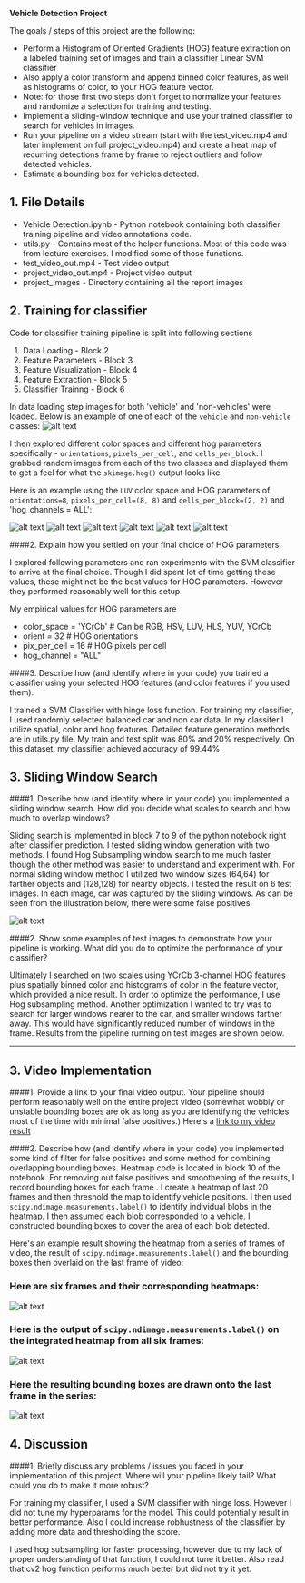 **Vehicle Detection Project**

The goals / steps of this project are the following:

* Perform a Histogram of Oriented Gradients (HOG) feature extraction on a labeled training set of images and train a classifier Linear SVM classifier
* Also apply a color transform and append binned color features, as well as histograms of color, to your HOG feature vector.
* Note: for those first two steps don't forget to normalize your features and randomize a selection for training and testing.
* Implement a sliding-window technique and use your trained classifier to search for vehicles in images.
* Run your pipeline on a video stream (start with the test_video.mp4 and later implement on full project_video.mp4) and create a heat map of recurring detections frame by frame to reject outliers and follow detected vehicles.
* Estimate a bounding box for vehicles detected.

[//]: # (Image References)
[image1]: ./project_images/car_not_car.png
[image21]: ./project_images/HOG_example1.png
[image22]: ./project_images/HOG_example2.png
[image23]: ./project_images/HOG_example3.png
[image24]: ./project_images/HOG_example4.png
[image25]: ./project_images/HOG_example5.png
[image26]: ./project_images/HOG_example6.png

[image3]: ./project_images/sliding_window.png
[image4]: ./examples/sliding_window.jpg
[image5]: ./project_images/bboxes_and_heat.png
[image6]: ./project_images/labels_map.png
[image7]: ./project_images/output_bboxes.png
[video1]: ./project_video.mp4

## 1. File Details
* Vehicle Detection.ipynb - Python notebook containing both classifier training pipeline and video annotations code.
* utils.py - Contains most of the helper functions. Most of this code was from lecture exercises. I modified some of those functions.
* test_video_out.mp4 - Test video output
* project_video_out.mp4 - Project video output
* project_images - Directory containing all the report images

## 2. Training for classifier

Code for classifier training pipeline is split into following sections

1. Data Loading - Block 2
2. Feature Parameters - Block 3
3. Feature Visualization - Block 4
4. Feature Extraction - Block 5
5. Classifier Trainng - Block 6

In data loading step images for both 'vehicle' and 'non-vehicles' were loaded.
Below is an example of one of each of the `vehicle` and `non-vehicle` classes:
![alt text][image1]

I then explored different color spaces and different hog parameters specifically - `orientations`, `pixels_per_cell`, and `cells_per_block`.  I grabbed random images from each of the two classes and displayed them to get a feel for what the `skimage.hog()` output looks like.

Here is an example using the `LUV` color space and HOG parameters of `orientations=8`, `pixels_per_cell=(8, 8)` and `cells_per_block=(2, 2)` and 'hog_channels = ALL':

![alt text][image21]
![alt text][image22]
![alt text][image23]
![alt text][image24]
![alt text][image25]
![alt text][image26]

####2. Explain how you settled on your final choice of HOG parameters.

I explored following parameters and ran experiments with the SVM classifier to arrive at the final choice. Though I did spent lot of time getting these values, these might not be the best values for HOG parameters. However they performed reasonably well for this setup

  My empirical values for HOG parameters are

* color_space = 'YCrCb' # Can be RGB, HSV, LUV, HLS, YUV, YCrCb
* orient = 32 # HOG orientations
* pix_per_cell = 16 # HOG pixels per cell
* hog_channel = "ALL"

####3. Describe how (and identify where in your code) you trained a classifier using your selected HOG features (and color features if you used them).

I trained a SVM Classifier with hinge loss function. For training my classifier, I used randomly selected balanced car and non car data. In my classifer I utilize spatial, color and hog features. Detailed feature generation methods are in utils.py file. My train and test split was 80% and 20% respectively.
On this dataset, my classifier achieved accuracy of 99.44%.

## 3. Sliding Window Search

####1. Describe how (and identify where in your code) you implemented a sliding window search.  How did you decide what scales to search and how much to overlap windows?

Sliding search is implemented in block 7 to 9 of the python notebook right after classifier prediction.
I tested sliding window generation with two methods. I found Hog Subsampling window search to me much faster though the other method was easier to understand and experiment with. For normal sliding window method I utilized two window sizes (64,64) for farther objects and (128,128) for nearby objects. I tested the result on 6 test images. In each image, car was captured by the sliding windows. As can be seen from the illustration below, there were some false positives.


![alt text][image3]

####2. Show some examples of test images to demonstrate how your pipeline is working.  What did you do to optimize the performance of your classifier?

Ultimately I searched on two scales using YCrCb 3-channel HOG features plus spatially binned color and histograms of color in the feature vector, which provided a nice result.
In order to optimize the performance, I use Hog subsampling method. Another optimization I wanted to try was to search for larger windows nearer to the car, and smaller windows farther away. This would have significantly reduced number of windows in the frame. Results from the pipeline running on test images are shown below.

---

## 3. Video Implementation

####1. Provide a link to your final video output.  Your pipeline should perform reasonably well on the entire project video (somewhat wobbly or unstable bounding boxes are ok as long as you are identifying the vehicles most of the time with minimal false positives.)
Here's a [link to my video result](./project_video.mp4)


####2. Describe how (and identify where in your code) you implemented some kind of filter for false positives and some method for combining overlapping bounding boxes.
Heatmap code is located in block 10 of the notebook. For removing out false positives and smoothening of the results, I record  bounding boxes for each frame . I create a heatmap of last 20 frames and then threshold the map to identify vehicle positions.
I then used `scipy.ndimage.measurements.label()` to identify individual blobs in the heatmap.  I then assumed each blob corresponded to a vehicle.  I constructed bounding boxes to cover the area of each blob detected.  

Here's an example result showing the heatmap from a series of frames of video, the result of `scipy.ndimage.measurements.label()` and the bounding boxes then overlaid on the last frame of video:

### Here are six frames and their corresponding heatmaps:

![alt text][image5]

### Here is the output of `scipy.ndimage.measurements.label()` on the integrated heatmap from all six frames:
![alt text][image6]

### Here the resulting bounding boxes are drawn onto the last frame in the series:
![alt text][image7]

## 4. Discussion

####1. Briefly discuss any problems / issues you faced in your implementation of this project.  Where will your pipeline likely fail?  What could you do to make it more robust?

For training my classifier, I used a SVM classifier with hinge loss. However I did not tune my hyperparams for the model. This could potentially result in better performance. Also I could increase robhustness of the classifier by adding more data and thresholding the score.

I used hog subsampling for faster processing, however due to my lack of proper understanding of that function, I could not tune it better. Also read that cv2 hog function performs much better but did not try it yet.
